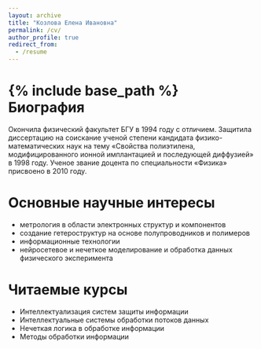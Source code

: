 ```yaml
---
layout: archive
title: "Козлова Елена Ивановна"
permalink: /cv/
author_profile: true
redirect_from:
  - /resume
---
```


{% include base_path %}
Биография
======
Окончила физический факультет БГУ в 1994 году с отличием. Защитила диссертацию на соискание ученой степени кандидата физико-математических наук на тему «Свойства полиэтилена, модифицированного ионной имплантацией и последующей диффузией» в 1998 году. Ученое звание доцента по специальности «Физика» присвоено в 2010 году.

Основные научные интересы
======
* метрология в области электронных структур и компонентов
* создание гетероструктур на основе полупроводников и полимеров
* информационные технологии
* нейросетевое и нечеткое моделирование и обработка данных физического эксперимента

  
Читаемые курсы
======
* Интеллектуализация  систем защиты информации
* Интеллектуальные системы обработки потоков данных
* Нечеткая логика в обработке информации
* Методы обработки информации
